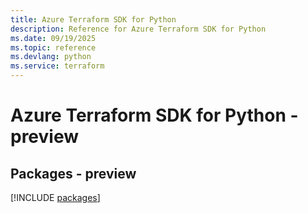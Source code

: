 ```yaml
---
title: Azure Terraform SDK for Python
description: Reference for Azure Terraform SDK for Python
ms.date: 09/19/2025
ms.topic: reference
ms.devlang: python
ms.service: terraform
---
```

# Azure Terraform SDK for Python - preview
## Packages - preview
[!INCLUDE [packages](terraform-index.md)]